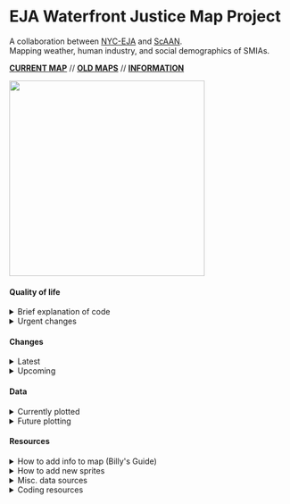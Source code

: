 # EJA Waterfront Justice Map Project
A collaboration between [NYC-EJA](http://www.nyc-eja.org/) and [ScAAN](http://scaan.net/).   
Mapping weather, human industry, and social demographics of SMIAs.    

[**CURRENT MAP**](http://scaan.net/waterfrontmap/) //
[**OLD MAPS**](http://www.tandfonline.com/doi/full/10.1080/13549839.2014.949644?scroll=top&needAccess=true) //
[**INFORMATION**](http://www.nyc-eja.org/campaigns/waterfront-justice-project/)


<img src="https://github.com/ScAAN/waterfrontmap/blob/master/Assets/demo.gif" width="350" height="350">

#### Quality of life
<details><summary>Brief explanation of code</summary>   

- `index.html`: main html file
- `\Assets`: folder containing images
- `index_old.html`: a saved copy from when all the code was in one file
- `waterfrontmap.css`: style sheet
- `waterfrontmap.js`: javascript which does mapbox stuff (i.e. making the map)
- `story.js`: javascript which controls story tab
- `explore.js`: javascript which controls explore tab
- `longtext.js`: declaration of global variables and info text - needs cleaning

</details>

<details><summary>Urgent changes</summary>   

- [ ] Add bulk storage to tileset
- [ ] Explore search bar isn't filling space - is something overwriting `min-width`?
- [ ] Remove labels from zoomed in version (see [this](https://stackoverflow.com/questions/43841144/remove-all-labels-on-mapbox-gl-js)])
- [ ] Get a license ([MIT?](https://choosealicense.com/)])
- [ ] Put a disclaimer that this map may not be correct yet
- [ ] Replace icons with appropriate ones
- [ ] Fix typos in text and get official text

</details>

#### Changes
<details><summary>Latest</summary>  

- [x] (7/22) Deep cleaning +bugfixes -Maija
- [x] (7/18) Story mode, legend info, bulk storage + bugfixes
- [x] (6/25) Search bar -Maija
- [x] (6/18) Performance improvements -Billy

</details>
<details><summary>Upcoming</summary>  

- [x] Zooming bug makes things vanish
- [x] Zooming control (plus/minus)
- [x] Search bar marker
- [ ] Deep clean of code (i.e. Separate files)
- [ ] Add about info for icons
- [ ] Automate data conversion to vector
- [ ] Make no data areas hatched
- [ ] New data
- [ ] [Comment any extra ideas here](https://docs.google.com/document/d/1FwlZTbRV0J3WiBpiMt1InUbtlwiGd-douNtTXKUXKMo/edit)

</details>

#### Data
<details><summary>Currently plotted</summary>   

-  NYC Basic Geography ([mapbox-streets-v7](https://www.mapbox.com/vector-tiles/mapbox-streets-v7/))
-  SMIA ([from NYC planning](https://www1.nyc.gov/site/planning/data-maps/open-data/dwn-wrp.page))
-  Percent people of color ([Census Bulk Download](http://census.ire.org/data/bulkdata.html))
-  Percent below poverty line ([Census fact finder](https://factfinder.census.gov/faces/nav/jsf/pages/index.xhtml))
-  Zoning ([inside NYC data portal](http://data.beta.nyc//dataset/635e26b3-2acf-4f55-8780-2619660fdf66/resource/e5528464-9a00-40a7-8b85-21e9b25d6c24/download/d52d598c77484806876b8f897d51f805nyczoning.geojson))
-  Hurricane Storm Surge ([SOURCE???](placeholder))
-  Median household income ([SOURCE???](placeholder))
-  EPA EPCRA Toxics Release Inventory (TRI) sites ([from EPA](https://www.epa.gov/toxics-release-inventory-tri-program/tri-basic-data-files-calendar-years-1987-2016), converted with [OGRE](http://ogre.adc4gis.com/))
- [superfund class 2 sites](https://www.dec.ny.gov/cfmx/extapps/derexternal/index.cfm?pageid=3)
- [active bulk storage facilities (PBS and MOSF)](https://www.dec.ny.gov/cfmx/extapps/derexternal/index.cfm?pageid=4)

</details>

<details><summary>Future plotting</summary>   

- [Future High Tide With sea level rise?](https://www1.nyc.gov/site/planning/data-maps/open-data.page#waterfront)
- Percent uninsured (From CHS 2009 @ DOMH) ([source 1](https://a816-healthpsi.nyc.gov/epiquery/CHS/CHSXIndex.html) & [source 2](https://www1.nyc.gov/site/doh/data/health-tools/maps-gis-data-files-for-download.page))
- [FEMA flood insurance](http://www.region2coastal.com/view-flood-maps-data/view-preliminary-flood-map-data/) (make sure to look at the metadata)
- post irene flooding
- Sandy Impacted zones
- manufacturing zoning districts (1-3)
- total population
- evacuation zone

</details>

#### Resources
<details><summary>How to add info to map (Billy's Guide)</summary>

<details><summary>Old/Basic guide</summary>

1. Convert to geojson (if necessary).
2. Use [mapshaper](http://mapshaper.org/) or similar website to check
   that the geography info in the geojson is correct.
3. Use the notebook `WFM_datahists` jupyter notebook in this directory
   to check the other properties (we should probably re-write the code
   there to make it a little easier to load in geojson and inspect the
   various properties).
4. You may need to add a field that is either a calculation on the
   existing properties (like `Perc_POC_P003009` in
   `reduced_census.geojson`) or a simplification of an existing property
   (like `Human_Readable_Zone` in `nyzd.geojson`)
5. Find the field you want to plot and determine its values.
6. Go to `index.html` and find the various `map.addLayer` commands. If
   your data is categorical, base it on the `"Zoning"` layer; if it's
   numerical, base it on the `"Percent People of Color"`
   layer. Use [Color Brewer](http://colorbrewer2.org/) to find colors
   (python's `seaborn` library also has a very good selection of
   palettes; you can see an example of how to get hex codes from
   `seaborn` at the top of the notebook). Make sure to give your layer
   a descriptive id.
7. Add a legend near the top with the other legends. This should be
   very similar to the `fill-color` field in your layer. Make sure
   your legend has a descriptive id.
8. Find the `toggleableLayerIds`, `toggleableLegendIds`, and
   `dataNames` variables at the bottom of the `index.html` files. Add
   the layer id to `toggleableLayerIds`, the layer id : legend id pair
   to `toggleableLegendIds`, and the property name : some explanatory
   text pair to `dataNames`..
9. That should be it! But it probably won't be. Your browser developer
   tools may help determine what's going on. Common issues are issues
   with the geojson's geography info (but step 2 should've helped you
   check that) and type issues (if the data is stored as a number and
   your comparing it to strings, for example).

</details>

Unfortunately, as of June 17, 2018, that's no longer how we're doing
this.   

In order to [improve performance](https://www.mapbox.com/help/mapbox-gl-js-performance/),
we're making all our data vector tilesets and combining them into one
source (both steps use [tippecanoe](https://github.com/mapbox/tippecanoe)). They then
have to be uploaded to billbrod's mapbox account. We probably want it
to either be a ScAAN mapbox account or a project-specific one (rather
than a personal one), eventually, but this will do for now.

The tileset we use is `data.mbtiles` in the Data directory (it can be
viewed using [mbview](https://github.com/mapbox/mbview), but we cannot
load data from a local tileset for some reason).

The above steps (Old/Basic guide) will still get data on the map and should be used for
testing and as a stop-gap, but eventually we'll want to make sure the
data is folded into the tileset we're using.

</details>

<details><summary>How to add new sprites</summary>

Adding new sprites is annoying. In order to do this, you need to:
create a custom sprite sheet
(using [spritezero](https://github.com/mapbox/spritezero)), put that
sprite sheet somewhere on the internet, and use a custom style.json to
point to it in
the
[sprite property](https://www.mapbox.com/mapbox-gl-js/style-spec/#sprite). Currently,
we do this using
the
[light v8 style.json](https://github.com/jingsam/mapbox-gl-styles/blob/master/Light.json),
which was the best one I could find. This is slightly different than
the light v9 we were using earlier.

A variety of Creative Commons-licensed icons can be found
at [the Noun Project](Porjechttps://thenounproject.com/), we then just
need to add about info appropriately (see about.txt in this
directory).

Once you download icons from there, open them up
using [Inkscape](https://inkscape.org/en/) and resize / recolor them
as needed. The `-15` icons in the default mapbox sprite sheet are 21 x
21 pixels, the `-11` ones are 17 by 17. Save these out appropriately,
then run `spritezero` in the directory containing (they must be svgs
and remember move all files you don't want in the sprite sheet) them
like so: `spritezero sprite .` This will create `sprite.png` and
`sprite.json`, which you shold move to the Assets directory in the
project. Then, after pushing to github, the line `"sprite":
"https://raw.githubusercontent.com/ScAAN/waterfrontmap/master/Assets/sprite",`
in your style.json will correctly load in the sprites.

</details>

<details><summary>Misc. data sources</summary>   

- [NYC shape files](https://www1.nyc.gov/site/planning/data-maps/open-data.page)
- [Demographic data from ACS](http://www1.nyc.gov/site/planning/data-maps/nyc-population/american-community-survey.page)
- [Census TIGER data](https://www.census.gov/geo/maps-data/data/tiger-data.html)
- [Neighborhood Data](http://data.beta.nyc/dataset/pediacities-nyc-neighborhoods)
- [Poverty Data](https://factfinder.census.gov/faces/tableservices/jsf/pages/productview.xhtml?src=bkmk)

</details>

<details><summary>Coding resources </summary>

- [mapbox-gl sprites](https://github.com/mapbox/mapbox-gl-styles/tree/master/sprites)
- [mapbox-gl geocoder control](https://github.com/mapbox/mapbox-gl-geocoder)
- [mapbox-gl-js style spec](https://www.mapbox.com/mapbox-gl-js/style-spec/)
- [mapbox-gl-js guide](https://www.mapbox.com/mapbox-gl-js/api/)
- [chloropleth tutorial](https://www.mapbox.com/help/choropleth-studio-gl-pt-1/)
- [choropleth example](https://www.mapbox.com/mapbox-gl-js/example/updating-choropleth/)
- [toggle layers example](https://www.mapbox.com/mapbox-gl-js/example/toggle-layers/)
- [static map API](https://www.mapbox.com/help/how-static-maps-work/)
- [making geojsons with python](http://geoffboeing.com/2015/10/exporting-python-data-geojson/)
- [tabbed browsing with CSS and js](https://www.w3schools.com/howto/howto_js_tabs.asp)
- [removing mapbox labels](https://stackoverflow.com/questions/43841144/remove-all-labels-on-mapbox-gl-js)

</details>
